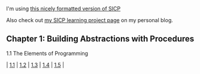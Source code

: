 
I'm using [this nicely formatted version of SICP](https://sarabander.github.io/sicp/)

Also check out [my SICP learning project page](https://blog.justinmallone.com/sicp-project/) on my personal blog.

## Chapter 1: Building Abstractions with Procedures

1.1 The Elements of Programming

| [1.1](/sicp_exercises/chapter_01/exercise-1-01) | [1.2](/sicp_exercises/chapter_01/exercise-1-02) | [1.3](/sicp_exercises/chapter_01/exercise-1-03) | [1.4](/sicp_exercises/chapter_01/exercise-1-04) | [1.5](/sicp_exercises/chapter_01/exercise-1-05) | 
